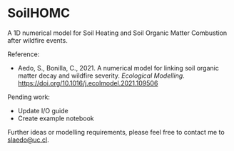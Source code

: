 # SoilHOMC

A 1D numerical model for Soil Heating and Soil Organic Matter Combustion after wildfire events.

Reference:
- Aedo, S., Bonilla, C., 2021. A numerical model for linking soil organic matter decay and wildfire severity. _Ecological Modelling_. https://doi.org/10.1016/j.ecolmodel.2021.109506

Pending work:
- Update I/O guide
- Create example notebook

Further ideas or modelling requirements, please feel free to contact me to slaedo@uc.cl.
